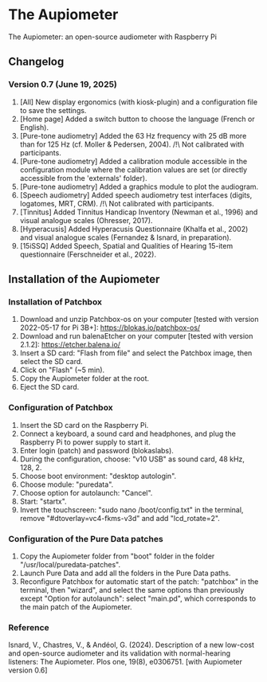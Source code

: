 # The Aupiometer
The Aupiometer: an open-source audiometer with Raspberry Pi

## Changelog
### Version 0.7 (June 19, 2025)
1) [All] New display ergonomics (with kiosk-plugin) and a configuration file to save the settings.
2) [Home page] Added a switch button to choose the language (French or English).
3) [Pure-tone audiometry] Added the 63 Hz frequency with 25 dB more than for 125 Hz (cf. Moller & Pedersen, 2004). /!\ Not calibrated with participants.
4) [Pure-tone audiometry] Added a calibration module accessible in the configuration module where the calibration values ​​are set (or directly accessible from the 'externals' folder).
5) [Pure-tone audiometry] Added a graphics module to plot the audiogram.
6) [Speech audiometry] Added speech audiometry test interfaces (digits, logatomes, MRT, CRM). /!\ Not calibrated with participants.
7) [Tinnitus] Added Tinnitus Handicap Inventory (Newman et al., 1996) and visual analogue scales (Ohresser, 2017).
8) [Hyperacusis] Added Hyperacusis Questionnaire (Khalfa et al., 2002) and visual analogue scales (Fernandez & Isnard, in preparation).
9) [15iSSQ] Added Speech, Spatial and Qualities of Hearing 15-item questionnaire (Ferschneider et al., 2022).

## Installation of the Aupiometer
### Installation of Patchbox
1) Download and unzip Patchbox-os on your computer [tested with version 2022-05-17 for Pi 3B+]: https://blokas.io/patchbox-os/
2) Download and run balenaEtcher on your computer [tested with version 2.1.2]: https://etcher.balena.io/
3) Insert a SD card: "Flash from file" and select the Patchbox image, then select the SD card.
5) Click on "Flash" (~5 min).
6) Copy the Aupiometer folder at the root.
7) Eject the SD card.

### Configuration of Patchbox
1) Insert the SD card on the Raspberry Pi.
2) Connect a keyboard, a sound card and headphones, and plug the Raspberry Pi to power supply to start it.
3) Enter login (patch) and password (blokaslabs).
4) During the configuration, choose: "v10 USB" as sound card, 48 kHz, 128, 2.
5) Choose boot environment: "desktop autologin".
6) Choose module: "puredata".
7) Choose option for autolaunch: "Cancel".
8) Start: "startx".
9) Invert the touchscreen: "sudo nano /boot/config.txt" in the terminal, remove "#dtoverlay=vc4-fkms-v3d" and add "lcd_rotate=2".

### Configuration of the Pure Data patches
1) Copy the Aupiometer folder from "boot" folder in the folder "/usr/local/puredata-patches".
2) Launch Pure Data and add all the folders in the Pure Data paths.
3) Reconfigure Patchbox for automatic start of the patch: "patchbox" in the terminal, then "wizard", and select the same options than previously except "Option for autolaunch": select "main.pd", which corresponds to the main patch of the Aupiometer.

### Reference
Isnard, V., Chastres, V., & Andéol, G. (2024). Description of a new low-cost and open-source audiometer and its validation with normal-hearing listeners: The Aupiometer. Plos one, 19(8), e0306751. [with Aupiometer version 0.6]
